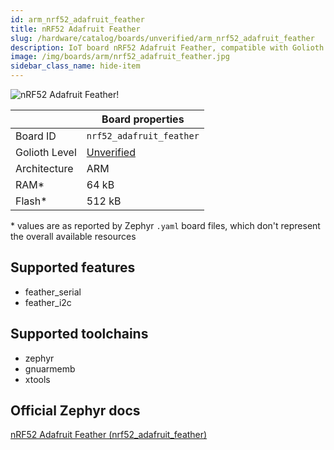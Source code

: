 ```yaml
---
id: arm_nrf52_adafruit_feather
title: nRF52 Adafruit Feather
slug: /hardware/catalog/boards/unverified/arm_nrf52_adafruit_feather
description: IoT board nRF52 Adafruit Feather, compatible with Golioth at unverified level.
image: /img/boards/arm/nrf52_adafruit_feather.jpg
sidebar_class_name: hide-item
---
```


[//]: # (This is an auto-generated file, do not edit! Changes to it will be lost upon re-generation)

![nRF52 Adafruit Feather!](/img/boards/arm/nrf52_adafruit_feather.jpg "nRF52 Adafruit Feather")

|                | Board properties     |
| -------------  | -------------------- |
| Board ID       | `nrf52_adafruit_feather` |
| Golioth Level  | [Unverified](/hardware#unverified-boards) |
| Architecture   | ARM |
| RAM*           | 64 kB |
| Flash*         | 512 kB |

\* values are as reported by Zephyr `.yaml` board files, which don't represent the overall available resources



## Supported features

* feather_serial
* feather_i2c

## Supported toolchains

* zephyr
* gnuarmemb
* xtools

## Official Zephyr docs

[nRF52 Adafruit Feather (nrf52_adafruit_feather)](https://docs.zephyrproject.org/latest/boards/arm/nrf52_adafruit_feather/doc/index.html)
